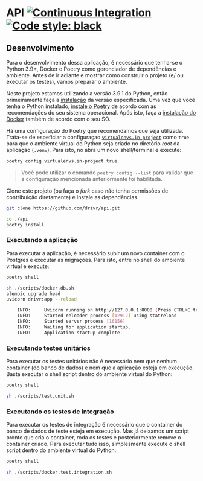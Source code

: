 # API [![Continuous Integration][1]][2] [![Code style: black][3]][4]

## Desenvolvimento

Para o desenvolvimento dessa aplicação, é necessário que tenha-se o Python 3.9+, Docker e Poetry como gerenciador de dependências e ambiente. Antes de ir adiante e mostrar como construir o projeto (e/ ou executar os testes), vamos preparar o ambiente.

Neste projeto estamos utilizando a versão 3.9.1 do Python, então primeiramente faça a [instalação](https://www.python.org/downloads/) da versão especificada. Uma vez que você tenha o Python instalado, [instale o Poetry](https://python-poetry.org/docs/#installation) de acordo com as recomendações do seu sistema operacional. Após isto, faça a [instalação do Docker](https://docs.docker.com/get-docker/) também de acordo com o seu SO.

Há uma configuração do Poetry que recomendamos que seja utilizada. Trata-se de espeficiar a configuraçao [`virtualenvs.in-project`](https://python-poetry.org/docs/configuration/#virtualenvsin-project-boolean) como `true` para que o ambiente virtual do Python seja criado no diretório _root_ da aplicação (`.venv`). Para isto, no abra um novo shell/terminal e execute:

```sh
poetry config virtualenvs.in-project true
```

> Você pode utilizar o comando `poetry config --list` para validar que a configuração mencionada anteriormente foi habilitada.

Clone este projeto (ou faça o _fork_ caso não tenha permissões de contribuição diretamente) e instale as dependências.

```sh
git clone https://github.com/drivr/api.git

cd ./api
poetry install
```

### Executando a aplicação

Para executar a aplicação, é necessário subir um novo container com o Postgres e executar as migrações. Para isto, entre no shell do ambiente virtual e execute:

```sh
poetry shell

sh ./scripts/docker.db.sh
alembic upgrade head
uvicorn drivr:app --reload

    INFO:     Uvicorn running on http://127.0.0.1:8000 (Press CTRL+C to quit)
    INFO:     Started reloader process [12912] using statreload
    INFO:     Started server process [16156]
    INFO:     Waiting for application startup.
    INFO:     Application startup complete.
```

### Executando testes unitários

Para executar os testes unitários não é necessário nem que nenhum container (do banco de dados) e nem que a aplicação esteja em execução. Basta executar o shell script dentro do ambiente virtual do Python:

```sh
poetry shell

sh ./scripts/test.unit.sh
```

### Executando os testes de integração

Para executar os testes de integração é necessário que o container do banco de dados de teste esteja em execução. Mas já deixamos um script pronto que cria o container, roda os testes e posteriormente remove o container criado. Para executar tudo isso, simplesmente execute o shell script dentro do ambiente virtual do Python:

```sh
poetry shell

sh ./scripts/docker.test.integration.sh
```

[1]: https://github.com/drivr/api/workflows/Continuous%20Integration/badge.svg
[2]: https://github.com/drivr/api/actions?query=workflow%3A%22Continuous+Integration%22
[3]: https://img.shields.io/badge/code%20style-black-000000.svg
[4]: https://github.com/psf/black
